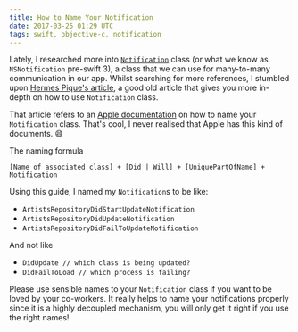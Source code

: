 ```yaml
---
title: How to Name Your Notification
date: 2017-03-25 01:29 UTC
tags: swift, objective-c, notification
---
```


Lately, I researched more into [`Notification`](https://developer.apple.com/reference/foundation/nsnotification) class (or what we know as `NSNotification` pre-swift 3), a class that we can use for many-to-many communication in our app. Whilst searching for more references, I stumbled upon [Hermes Pique's article](http://www.hpique.com/2013/12/nsnotificationcenter-part-1/), a good old article that gives you more in-depth on how to use `Notification` class.

That article refers to an [Apple documentation](https://developer.apple.com/library/content/documentation/Cocoa/Conceptual/CodingGuidelines/Articles/NamingIvarsAndTypes.html#//apple_ref/doc/uid/20001284-1002560) on how to name your `Notification` class. That's cool, I never realised that Apple has this kind of documents. 😅

The naming formula

```
[Name of associated class] + [Did | Will] + [UniquePartOfName] + Notification
```

Using this guide, I named my `Notification`s to be like:

* `ArtistsRepositoryDidStartUpdateNotification`
* `ArtistsRepositoryDidUpdateNotification`
* `ArtistsRepositoryDidFailToUpdateNotification`

And not like

* `DidUpdate // which class is being updated?`
* `DidFailToLoad // which process is failing? `

Please use sensible names to your `Notification` class if you want to be loved by your co-workers. It really helps to name your notifications properly since it is a highly decoupled mechanism, you will only get it right if you use the right names!
